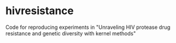 # hivresistance
Code for reproducing experiments in "Unraveling HIV protease drug resistance and genetic diversity with kernel methods"
